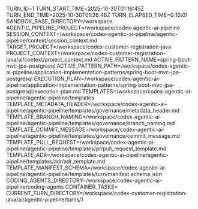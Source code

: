TURN_ID=1
TURN_START_TIME=2025-10-30T01:16:45Z
TURN_END_TIME=2025-10-30T01:26:46Z
TURN_ELAPSED_TIME=0:10:01
SANDBOX_BASE_DIRECTORY=/workspace
AGENTIC_PIPELINE_PROJECT=/workspace/codex-agentic-ai-pipeline
SESSION_CONTEXT=/workspace/codex-agentic-ai-pipeline/agentic-pipeline/context/session_context.md
TARGET_PROJECT=/workspace/codex-customer-registration-java
PROJECT_CONTEXT=/workspace/codex-customer-registration-java/ai/context/project_context.md
ACTIVE_PATTERN_NAME=spring-boot-mvc-jpa-postgresql
ACTIVE_PATTERN_PATH=/workspace/codex-agentic-ai-pipeline/application-implementation-patterns/spring-boot-mvc-jpa-postgresql
EXECUTION_PLAN=/workspace/codex-agentic-ai-pipeline/application-implementation-patterns/spring-boot-mvc-jpa-postgresql/execution-plan.md
TEMPLATES=/workspace/codex-agentic-ai-pipeline/agentic-pipeline/templates
TEMPLATE_METADATA_HEADER=/workspace/codex-agentic-ai-pipeline/agentic-pipeline/templates/governance/metadata_header.md
TEMPLATE_BRANCH_NAMING=/workspace/codex-agentic-ai-pipeline/agentic-pipeline/templates/governance/branch_naming.md
TEMPLATE_COMMIT_MESSAGE=/workspace/codex-agentic-ai-pipeline/agentic-pipeline/templates/governance/commit_message.md
TEMPLATE_PULL_REQUEST=/workspace/codex-agentic-ai-pipeline/agentic-pipeline/templates/pr/pull_request_template.md
TEMPLATE_ADR=/workspace/codex-agentic-ai-pipeline/agentic-pipeline/templates/adr/adr_template.md
TEMPLATE_MANIFEST_SCHEMA=/workspace/codex-agentic-ai-pipeline/agentic-pipeline/templates/turn/manifest.schema.json
CODING_AGENTS_DIRECTORY=/workspace/codex-agentic-ai-pipeline/coding-agents
CONTAINER_TASKS=
CURRENT_TURN_DIRECTORY=/workspace/codex-customer-registration-java/ai/agentic-pipeline/turns/1
